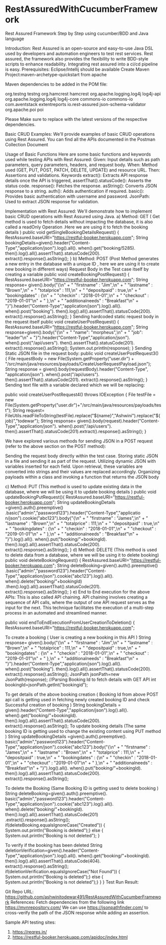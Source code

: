 # RestAssuredWithCucumberFramework

Rest Assured Framework Step by Step using cucumber/BDD and Java language

Introduction:
Rest Assured is an open-source and easy-to-use Java DSL used by developers and automation engineers to test rest services. Rest assured, the framework also provides the flexibility to write BDD-style scripts to enhance readability. Integrating rest assured into a ci/cd pipeline is easy.
Prerequisites:
Eclipse/Intellij should be available
Create Maven Project:maven-archetype-quickstart from apache

Maven dependencies to be added in the POM file:

<dependencies>
    <dependency>
        <groupId>org.testng</groupId>
        <artifactId>testng</artifactId>
        <version><!-- Latest version --></version>
    </dependency>
    <dependency>
        <groupId>org.hamcrest</groupId>
        <artifactId>hamcrest</artifactId>
        <version><!-- Latest version --></version>
    </dependency>
    <dependency>
        <groupId>org.apache.logging.log4j</groupId>
        <artifactId>log4j-api</artifactId>
        <version><!-- Latest version --></version>
    </dependency>
    <dependency>
        <groupId>org.apache.logging.log4j</groupId>
        <artifactId>log4j-core</artifactId>
        <version><!-- Latest version --></version>
    </dependency>
    <dependency>
        <groupId>commons-io</groupId>
        <artifactId>commons-io</artifactId>
        <version><!-- Latest version --></version>
    </dependency>
    <dependency>
        <groupId>com.aventstack</groupId>
        <artifactId>extentreports</artifactId>
        <version><!-- Latest version --></version>
    </dependency>
    <dependency>
        <groupId>io.rest-assured</groupId>
        <artifactId>json-schema-validator</artifactId>
        <version><!-- Latest version --></version>
    </dependency>
    <dependency>
        <groupId>org.apache.poi</groupId>
        <artifactId>poi</artifactId>
        <version><!-- Latest version --></version>
    </dependency>
</dependencies>


Please Make sure to replace <!-- Latest version --> with the latest versions of the respective dependencies.

Basic CRUD Examples:
We'll provide examples of basic CRUD operations using Rest Assured. You can find all the APIs documented in the Postman Collection Document

Usage of Basic Functions
Here are some basic functions and keywords used while testing APIs with Rest Assured:
Given: Input details such as path parameters, query parameters, headers, and request body.
When: Method used (GET, PUT, POST, PATCH, DELETE, UPDATE) and resource URL.
Then: Assertions and validations.
Keywords
extract(): Extracts API response details once the API is triggered,
assertThat().statusCode(): Asserts the status code.
response(): Fetches the response.
asString(): Converts JSON response to a string.
auth(): Adds authentication if required.
basic(): Provides basic authentication with username and password.
JsonPath: Used to extract JSON response for validation.

Implementation with Rest Assured:
We'll demonstrate how to implement basic CRUD operations with Rest Assured using Java.
a) Method: GET ( Get method is used to fetch details without impacting the database, it is also called a readOnly Operation .Here we are using it to fetch the booking details ) 
public void getSingleBookingDetailsRequest()
{
RestAssured.baseURI="https://restful-booker.herokuapp.com";
String bookingDetails=given().header("Content-Type","application/json").log().all().
                    		when().get("booking/5285).
                    		then().log().all().assertThat().statusCode(200).
extract().response().asString();
       }
b) Method: POST  (Post Method generates a new entry in the database with a unique ID , here we are using it to create new booking in different ways)
Request Body in the Test case itself by creating a variable
public void createBookingPostRequest()
{
RestAssured.baseURI="https://restful-booker.herokuapp.com";
String response= given().body("{\n" +
                            "    \"firstname\" : \"Jim\",\n" +
                            "    \"lastname\" : \"Brown\",\n" +
                            "    \"totalprice\" : 111,\n" +
                            "    \"depositpaid\" : true,\n" +
                            "    \"bookingdates\" : {\n" +
                            "        \"checkin\" : \"2018-01-01\",\n" +
                            "        \"checkout\" : \"2019-01-01\"\n" +
                            "    },\n" +
                            "    \"additionalneeds\" : \"Breakfast\"\n" +
                            "}").header("Content-Type","application/json").log().all().
                    	when().post("booking").
                    	then().log().all().assertThat().statusCode(200).
extract().response().asString();
}
Sending hardcoded static request body in the request itself
public void createUserPostRequest()
{
RestAssured.baseURI="https://restful-booker.herokuapp.com";
String response=given().body("{\n" +
                "    \"name\": \"morpheus\",\n" +
                "    \"job\": \"leader\"\n" +
                "}").header("Content-Type","application/json").
                	when().post("/api/users").
                	then().assertThat().statusCode(201).
extract().response().asString();
       		System.out.println(response);
    }
Sending Static JSON file in the request body:
public void createUserPostRequest3()
{
File requestBody = new File(System.getProperty("user.dir") + "/src/main/java/resources/payloads/CreateUserRequestPayload.json");
 String response = 	given().body(requestBody).header("Content-Type", "application/json").
               		when().post("/api/users").
                		then().assertThat().statusCode(201).
extract().response().asString();
}
Sending text file with a variable declared which we will be replacing: 


public void createUserPostRequest4() throws IOException 
{
File testFile = new File(System.getProperty("user.dir")+"/src/main/java/resources/payloads/test");
String request= FileUtils.readFileToString(testFile).replace("${name}","Ashwini").replace("${job}","todewar");
String response= 	given().body(request).header("Content-Type","application/json").
                    		when().post("/api/users").
                    		then().assertThat().statusCode(201).extract().response().asString();
}

We have explored various methods for sending JSON in a POST request (refer to the above section on the POST method):

Sending the request body directly within the test case.
Storing static JSON in a file and sending it as part of the request.
Utilizing dynamic JSON with variables inserted for each field. Upon retrieval, these variables are converted into strings and their values are replaced accordingly.
Organizing payloads within a class and invoking a function that returns the JSON body

c) Method: PUT (This method is used to update existing data in the database, where we will be using it to update booking details )
public void updateBookingPutRequest(){
RestAssured.baseURI="https://restful-booker.herokuapp.com";
String updateBookingDetails =given().auth().preemptive()
.basic("admin","password123").header("Content-Type","applicatio      n/json").cookie("abc123").body("{\n" +
                            "    \"firstname\" : \"James\",\n" +
                            "    \"lastname\" : \"Brown\",\n" +
                            "    \"totalprice\" : 111,\n" +
                            "    \"depositpaid\" : true,\n" +
                            "    \"bookingdates\" : {\n" +
                            "        \"checkin\" : \"2018-01-01\",\n" +
                            "        \"checkout\" : \"2019-01-01\"\n" +
                            "    },\n" +
                            "    \"additionalneeds\" : \"Breakfast\"\n" +
                            "}").log().all().
	when().put("booking/"+bookingId).
then().log().all().assertThat().statusCode(200).
extract().response().asString();
}
d) Method: DELETE (This method is used to delete data from a database, where we will be using it to delete booking) 
public void deleteBookingRequest()
{
RestAssured.baseURI="https://restful-booker.herokuapp.com";
String deleteBooking=given().auth().preemptive()
.basic("admin","password123").header("Content-Type","application/json").cookie("abc123").log().all().
when().delete("booking/"+bookingId)
.then().log().all().assertThat().statusCode(201).
extract().response().asString();
}
e) End to End execution for the above APIs:
This is also called API chaining.
API chaining involves creating a sequence of API calls, where the output of one API request serves as the input for the next. This technique facilitates the execution of a multi-step process in an automated and streamlined manner.
   
public void endToEndExecutionFromUserCreationToDeletion()
{
RestAssured.baseURI="https://restful-booker.herokuapp.com";

 To create a booking ( User is creating a new booking in this API )
 String response= given().body("{\n" +
                            "    \"firstname\" : \"Jim\",\n" +
                            "    \"lastname\" : \"Brown\",\n" +
                            "    \"totalprice\" : 111,\n" +
                            "    \"depositpaid\" : true,\n" +
                            "    \"bookingdates\" : {\n" +
                            "        \"checkin\" : \"2018-01-01\",\n" +
                            "        \"checkout\" : \"2019-01-01\"\n" +
                            "    },\n" +
                            "    \"additionalneeds\" : \"Breakfast\"\n" +
                            "}").header("Content-Type","application/json").log().all().
                    	when().post("booking").
                    	then().log().all().assertThat().statusCode(200).
extract().response().asString();
JsonPath jsonPath=new JsonPath(response);
            //Parsing Booking Id to fetch details with GET API
            int bookingId=jsonPath.getInt("bookingid");

To get details of the above booking creation ( Booking Id from above POST api call is getting used in fetching newly created booking ID and check Successful creation of booking )
String bookingDetails = given().header("Content-Type","application/json").log().all().
                    		when().get("booking/"+bookingId).
                    		then().log().all().assertThat().statusCode(200).
extract().response().asString();
To update booking details (The same booking ID is getting used to change the existing content using PUT method )
String updateBookingDetails =given().auth().preemptive().
basic("admin","password123").header("Content-Type","application/json").cookie("abc123").body("{\n" +
                            "    \"firstname\" : \"James\",\n" +
                            "    \"lastname\" : \"Brown\",\n" +
                            "    \"totalprice\" : 111,\n" +
                            "    \"depositpaid\" : true,\n" +
                            "    \"bookingdates\" : {\n" +
                            "        \"checkin\" : \"2018-01-01\",\n" +
                            "        \"checkout\" : \"2019-01-01\"\n" +
                            "    },\n" +
                            "    \"additionalneeds\" : \"Breakfast\"\n" +
                            "}").log().all().
            when().put("booking/"+bookingId).
            then().log().all().assertThat().statusCode(200).
extract().response().asString();

To delete the Booking (Same Booking ID is getting used to delete booking )
String deleteBooking=given().auth().preemptive().
basic("admin","password123").header("Content-Type","application/json").cookie("abc123").log().all().
             when().delete("booking/"+bookingId).
             then().log().all().assertThat().statusCode(201)
.extract().response().asString();
if(deleteBooking.equalsIgnoreCase("Created"))
{
                System.out.println("Booking is deleted");}
            else {
                System.out.println("Booking is not deleted");
}

To verify if the booking has been deleted
String deletionVerification=given().header("Content-Type","application/json").log().all().
                    			when().get("booking/"+bookingId).
                   		 then().log().all().assertThat().statusCode(404).
extract().response().asString();
if(deletionVerification.equalsIgnoreCase("Not Found"))
{
                        System.out.println("Booking is deleted");}
                    else {
                        System.out.println("Booking is not deleted");}
  }
}
Test Run Result:


Git Repo URL:
https://github.com/ashwinitodewar491/RestAssuredWithCucumberFramework
References:
Fetch dependencies from the following link
https://mvnrepository.com/
We can use https://jsonpathfinder.com/ to cross-verify the path of the JSON response while adding an assertion.


Sample API testing sites:
1) https://reqres.in/
2) https://restful-booker.herokuapp.com/apidoc/index.html



